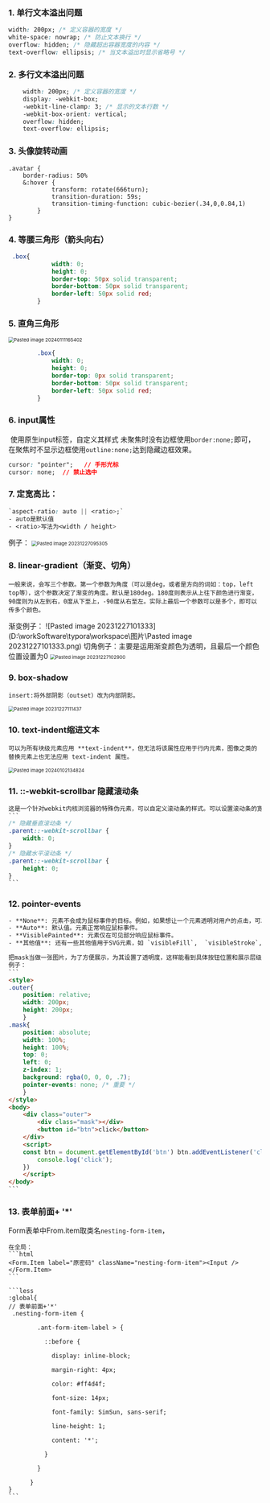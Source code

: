### 1. 单行文本溢出问题

```css
width: 200px; /* 定义容器的宽度 */  
white-space: nowrap; /* 防止文本换行 */  
overflow: hidden; /* 隐藏超出容器宽度的内容 */  
text-overflow: ellipsis; /* 当文本溢出时显示省略号 */  
```

### 2. 多行文本溢出问题

```css
	width: 200px; /* 定义容器的宽度 */  
	display: -webkit-box; 
	-webkit-line-clamp: 3; /* 显示的文本行数 */
	-webkit-box-orient: vertical;
	overflow: hidden; 
	text-overflow: ellipsis;
```

### 3. 头像旋转动画

```less
.avatar { 
	border-radius: 50% 
	&:hover { 
			transform: rotate(666turn); 
			transition-duration: 59s; 
			transition-timing-function: cubic-bezier(.34,0,0.84,1) 
		}
}
```

### 4. 等腰三角形（箭头向右）

```css
 .box{
            width: 0;
            height: 0;
            border-top: 50px solid transparent;
            border-bottom: 50px solid transparent;
            border-left: 50px solid red;
        }
```

### 5. 直角三角形

<img src="D:\workSoftware\typora\workspace\图片\Pasted image 20240111165402.png" alt="Pasted image 20240111165402" style="zoom:67%;" />

```css
        .box{
            width: 0;
            height: 0;
            border-top: 0px solid transparent;
            border-bottom: 50px solid transparent;
            border-left: 50px solid red;
        }
```

### 6. input属性
​	使用原生input标签，自定义其样式
​	未聚焦时没有边框使用`border:none;`即可，在聚焦时不显示边框使用`outline:none;`达到隐藏边框效果。

```css
cursor: "pointer";   // 手形光标
cursor: none;  // 禁止选中 
```

### 7. 定宽高比：
```css
`aspect-ratio: auto || <ratio>;`
- auto是默认值
- <ratio>写法为<width / height>
```
例子：
<img src="D:\workSoftware\typora\workspace\图片\Pasted image 20231227095305.png" alt="Pasted image 20231227095305" style="zoom:67%;" />

### 8. linear-gradient（渐变、切角）
	一般来说，会写三个参数。第一个参数为角度（可以是deg，或者是方向的词如：top，left top等），这个参数决定了渐变的角度。默认是180deg。180度则表示从上往下颜色进行渐变，90度则为从左到右，0度从下至上，-90度从右至左。实际上最后一个参数可以是多个，即可以传多个颜色。
渐变例子：
![Pasted image 20231227101333](D:\workSoftware\typora\workspace\图片\Pasted image 20231227101333.png)
	切角例子：主要是运用渐变颜色为透明，且最后一个颜色位置设置为0
<img src="D:\workSoftware\typora\workspace\图片\Pasted image 20231227102900.png" alt="Pasted image 20231227102900" style="zoom: 67%;" />

### 9. box-shadow
	insert:将外部阴影（outset）改为内部阴影。
<img src="D:\workSoftware\typora\workspace\图片\Pasted image 20231227111437.png" alt="Pasted image 20231227111437" style="zoom:67%;" />

### 10. text-indent缩进文本
	可以为所有块级元素应用 **text-indent**，但无法将该属性应用于行内元素，图像之类的替换元素上也无法应用 text-indent 属性。
<img src="D:\workSoftware\typora\workspace\图片\Pasted image 20240102134824.png" alt="Pasted image 20240102134824" style="zoom:67%;" />

### 11. ::-webkit-scrollbar 隐藏滚动条
~~~css
这是一个针对webkit内核浏览器的特殊伪元素，可以自定义滚动条的样式。可以设置滚动条的宽度为0，来隐藏滚动条。
```
/* 隐藏垂直滚动条 */
.parent::-webkit-scrollbar {
	width: 0;
}
/* 隐藏水平滚动条 */
.parent::-webkit-scrollbar {
	height: 0;
}
```
~~~
### 12. pointer-events
~~~html
- **None**: 元素不会成为鼠标事件的目标。例如，如果想让一个元素透明对用户的点击，可以将其`pointer-events`设置为`none`。
- **Auto**: 默认值。元素正常响应鼠标事件。
- **VisiblePainted**: 元素仅在可见部分响应鼠标事件。
- **其他值**: 还有一些其他值用于SVG元素，如 `visibleFill`,  `visibleStroke`,   `painted`, 等。

把mask当做一张图片，为了方便展示，为其设置了透明度，这样能看到具体按钮位置和展示层级关系。正常情况下点击按钮是不会触发click事件的，因为mask的层级更高，完全遮住了按钮，鼠标只会点击到mask，但若此时为其加上`pointer-events: none`属性，点击事件会“穿透”该元素并可触发下面元素的事件，即按钮点击事件就可以被触发了！！！
例子：
```
<style>
.outer{ 
	position: relative; 
	width: 200px; 
	height: 200px; 
	} 
.mask{ 
	position: absolute; 
	width: 100%; 
	height: 100%; 
	top: 0; 
	left: 0; 
	z-index: 1; 
	background: rgba(0, 0, 0, .7); 
	pointer-events: none; /* 重要 */
	} 
</style> 
<body> 
	<div class="outer"> 
		<div class="mask"></div> 
		<button id="btn">click</button>
	</div> 
	<script> 
	const btn = document.getElementById('btn') btn.addEventListener('click', function(e){ 
		console.log('click'); 
	}) 
	</script> 
</body>
```
~~~

### 13. 表单前面+ '*'

Form表单中From.item取类名`nesting-form-item`，

~~~less
在全局：
```html
<Form.Item label="原密码" className="nesting-form-item"><Input /></Form.Item>
```

```less
:global{
// 表单前面+'*'
 .nesting-form-item {

        .ant-form-item-label > {

          ::before {

            display: inline-block;

            margin-right: 4px;

            color: #ff4d4f;

            font-size: 14px;

            font-family: SimSun, sans-serif;

            line-height: 1;

            content: '*';

          }

        }

      }
}
```
~~~



